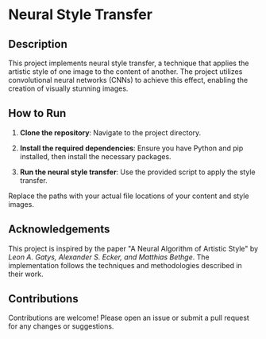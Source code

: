 # Neural Style Transfer

## Description
This project implements neural style transfer, a technique that applies the artistic style of one image to the content of another. The project utilizes convolutional neural networks (CNNs) to achieve this effect, enabling the creation of visually stunning images.

## How to Run
1. **Clone the repository**:
Navigate to the project directory.

2. **Install the required dependencies**:
Ensure you have Python and pip installed, then install the necessary packages.

3. **Run the neural style transfer**:
Use the provided script to apply the style transfer.

Replace the paths with your actual file locations of your content and style images.

## Acknowledgements
This project is inspired by the paper "A Neural Algorithm of Artistic Style" by *Leon A. Gatys, Alexander S. Ecker, and Matthias Bethge*. The implementation follows the techniques and methodologies described in their work.

## Contributions
Contributions are welcome! Please open an issue or submit a pull request for any changes or suggestions.
